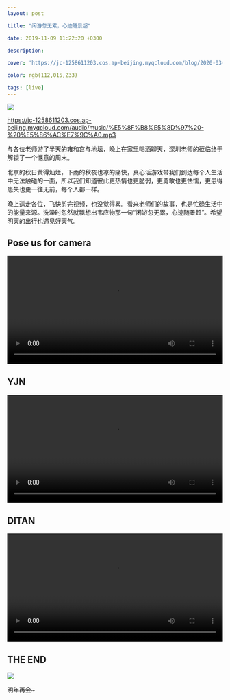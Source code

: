 ```yaml
---
layout: post

title: "闲游忽无累，心迹随景超"

date: 2019-11-09 11:22:20 +0300

description:  

cover: 'https://jc-1258611203.cos.ap-beijing.myqcloud.com/blog/2020-03-09-1361583724166_.pic_hd.jpg'

color: rgb(112,015,233)

tags: [live]
---
```


![](https://jc-1258611203.cos.ap-beijing.myqcloud.com/blog/2020-03-09-1361583724166_.pic_hd.jpg)

https://jc-1258611203.cos.ap-beijing.myqcloud.com/audio/music/%E5%8F%B8%E5%8D%97%20-%20%E5%86%AC%E7%9C%A0.mp3


与各位老师游了半天的雍和宫与地坛，晚上在家里喝酒聊天，深圳老师的莅临终于解锁了一个惬意的周末。

北京的秋日黄得灿烂，下雨的秋夜也凉的痛快，真心话游戏带我们到达每个人生活中无法触碰的一面，所以我们知道彼此更热情也更脆弱，更勇敢也更怯懦，更患得患失也更一往无前，每个人都一样。

晚上送走各位，飞快剪完视频，也没觉得累。看来老师们的故事，也是忙碌生活中的能量来源。洗澡时忽然就飘想出韦应物那一句“闲游忽无累，心迹随景超”。希望明天的出行也遇见好天气。



## Pose us for camera

<video width="100%" height="auto" controls="controls">
  <source src="https://jc-1258611203.cos.ap-beijing.myqcloud.com/video/1573625679037.mp4" type="video/mp4">
</video>



## YJN

<video width="100%" height="auto" controls="controls">
  <source src="https://jc-1258611203.cos.ap-beijing.myqcloud.com/video/jn.mp4" type="video/mp4">
</video>


## DITAN

<video width="100%" height="auto" controls="controls">
  <source src="https://jc-1258611203.cos.ap-beijing.myqcloud.com/video/ditan-1920x1080.mp4" type="video/mp4">
</video>



## THE END

![](https://jc-1258611203.cos.ap-beijing.myqcloud.com/blog/2020-07-09-1771594289057_.pic_hd-1.jpg)



明年再会~